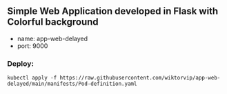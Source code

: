 ## Simple Web Application developed in Flask with Colorful background 

* name: app-web-delayed
* port: 9000


### Deploy:
```
kubectl apply -f https://raw.githubusercontent.com/wiktorvip/app-web-delayed/main/manifests/Pod-definition.yaml

```
